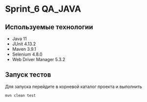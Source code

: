 # Sprint_6 QA_JAVA
## Используемые технологии
- Java 11
- JUnit 4.13.2
- Maven 3.9.1
- Selenium 4.8.0
- Web Driver Manager 5.3.2
## Запуск тестов
Для запуска перейдите в корневой каталог проекта и выполнить

    mvn clean test